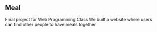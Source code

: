 ## Meal
Final project for Web Programming Class
We built a website where users can find other people to have meals together
